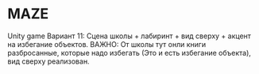 # MAZE
Unity game
Вариант 11: Сцена школы + лабиринт + вид сверху + акцент на избегание объектов.
ВАЖНО: От школы тут онли книги разбросанные, которые надо избегать (Это и есть избегание объекта), вид сверху реализован.
